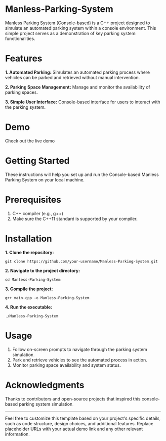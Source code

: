 # Manless-Parking-System
Manless Parking System (Console-based) is a C++ project designed to simulate an automated parking system within a console environment. This simple project serves as a demonstration of key parking system functionalities.

# Features
**1. Automated Parking:** Simulates an automated parking process where vehicles can be parked and retrieved without manual intervention.

**2. Parking Space Management:** Manage and monitor the availability of parking spaces.

**3. Simple User Interface:** Console-based interface for users to interact with the parking system.

# Demo
Check out the live demo 

# Getting Started
These instructions will help you set up and run the Console-based Manless Parking System on your local machine.

# Prerequisites
1. C++ compiler (e.g., g++)
2. Make sure the C++11 standard is supported by your compiler.

# Installation

**1. Clone the repository:**

	git clone https://github.com/your-username/Manless-Parking-System.git

**2. Navigate to the project directory:**

	cd Manless-Parking-System

**3. Compile the project:**

	g++ main.cpp -o Manless-Parking-System

**4. Run the executable:**

	./Manless-Parking-System

# Usage
1. Follow on-screen prompts to navigate through the parking system simulation.
2. Park and retrieve vehicles to see the automated process in action.
3. Monitor parking space availability and system status.

# Acknowledgments
Thanks to contributors and open-source projects that inspired this console-based parking system simulation.

__________________________________________________________________________________________________________________________________________________________
Feel free to customize this template based on your project's specific details, such as code structure, design choices, and additional features. Replace placeholder URLs with your actual demo link and any other relevant information.


